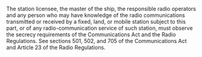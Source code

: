 The station licensee, the master of the ship, the responsible radio operators and any person who may have knowledge of the radio communications transmitted or received by a fixed, land, or mobile station subject to this part, or of any radio-communication service of such station, must observe the secrecy requirements of the Communications Act and the Radio Regulations. See sections 501, 502, and 705 of the Communications Act and Article 23 of the Radio Regulations.

